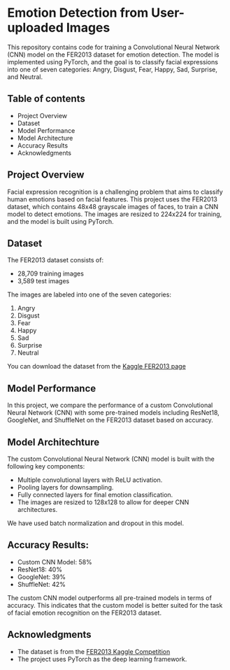 # Emotion Detection from User-uploaded Images
This repository contains code for training a Convolutional Neural Network (CNN) model on the FER2013 dataset for emotion detection. The model is implemented using PyTorch, and the goal is to classify facial expressions into one of seven categories: Angry, Disgust, Fear, Happy, Sad, Surprise, and Neutral.

## Table of contents
- Project Overview
- Dataset
- Model Performance
- Model Architecture
- Accuracy Results
- Acknowledgments

## Project Overview
Facial expression recognition is a challenging problem that aims to classify human emotions based on facial features. This project uses the FER2013 dataset, which contains 48x48 grayscale images of faces, to train a CNN model to detect emotions. The images are resized to 224x224 for training, and the model is built using PyTorch.

## Dataset
The FER2013 dataset consists of:

- 28,709 training images
- 3,589 test images
  
The images are labeled into one of the seven categories:

1. Angry
2. Disgust
3. Fear
4. Happy
5. Sad
6. Surprise
7. Neutral
   
You can download the dataset from the [Kaggle FER2013 page](https://www.kaggle.com/datasets/damnithurts/fer2013-dataset-images)

## Model Performance
In this project, we compare the performance of a custom Convolutional Neural Network (CNN) with some pre-trained models including ResNet18, GoogleNet, and ShuffleNet on the FER2013 dataset based on accuracy.

## Model Architechture
The custom Convolutional Neural Network (CNN) model is built with the following key components:

- Multiple convolutional layers with ReLU activation.
- Pooling layers for downsampling.
- Fully connected layers for final emotion classification.
- The images are resized to 128x128 to allow for deeper CNN architectures.
  
We have used batch normalization and dropout in this model.

## Accuracy Results:
- Custom CNN Model: 58%
- ResNet18: 40%
- GoogleNet: 39%
- ShuffleNet: 42%
  
The custom CNN model outperforms all pre-trained models in terms of accuracy. This indicates that the custom model is better suited for the task of facial emotion recognition on the FER2013 dataset.

## Acknowledgments
- The dataset is from the [FER2013 Kaggle Competition](https://www.kaggle.com/c/challenges-in-representation-learning-facial-expression-recognition-challenge/data)
- The project uses PyTorch as the deep learning framework.



